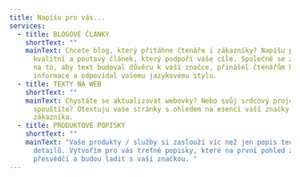 ```yaml
---
title: Napíšu pro vás...
services:
  - title: BLOGOVÉ ČLÁNKY
    shortText: ""
    mainText: Chcete blog, který přitáhne čtenáře i zákazníky? Napíšu pro vás
      kvalitní a poutavý článek, který podpoří vaše cíle. Společně se zaměříme
      na to, aby text budoval důvěru k vaší značce, přinášel čtenářům hodnotné
      informace a odpovídal vašemu jazykovému stylu.
  - title: TEXTY NA WEB
    shortText: ""
    mainText: Chystáte se aktualizovat webovky? Nebo svůj srdcový projekt teprve
      spouštíte? Otextuju vaše stránky s ohledem na esenci vaší značky i na
      zákazníka.
  - title: PRODUKTOVÉ POPISKY
    shortText: ""
    mainText: "Vaše produkty / služby si zaslouží víc než jen popis technických
      detailů. Vytvořím pro vás trefné popisky, které na první pohled zaujmou,
      přesvědčí a budou ladit s vaší značkou. "
---
```

